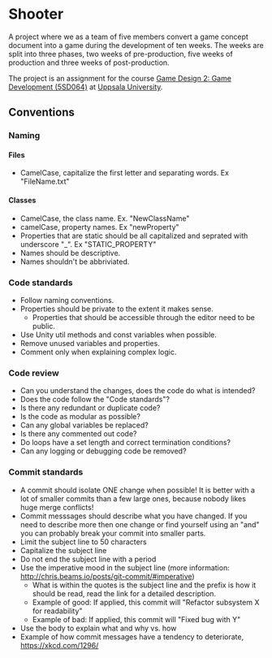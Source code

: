 # Shooter
A project where we as a team of five members convert a game concept document into a game during the development of ten weeks. The weeks are split into three phases, two weeks of pre-production, five weeks of production and three weeks of post-production.

The project is an assignment for the course [Game Design 2: Game Development (5SD064)](http://www.uu.se/en/admissions/master/selma/kursplan/?kpid=33553) at [Uppsala University](http://www.uu.se/en).

## Conventions

### Naming
#### Files
- CamelCase, capitalize the first letter and separating words. Ex "FileName.txt"

#### Classes
- CamelCase, the class name. Ex. "NewClassName"
- camelCase, property names. Ex "newProperty"
- Properties that are static should be all capitalized and seprated with underscore "_". Ex "STATIC_PROPERTY"
- Names should be descriptive.
- Names shouldn't be abbriviated.

### Code standards
- Follow naming conventions.
- Properties should be private to the extent it makes sense.
	- Properties that should be accessible through the editor need to be public.
- Use Unity util methods and const variables when possible.
- Remove unused variables and properties.
- Comment only when explaining complex logic.

### Code review
- Can you understand the changes, does the code do what is intended?
- Does the code follow the "Code standards"?
- Is there any redundant or duplicate code?
- Is the code as modular as possible?
- Can any global variables be replaced?
- Is there any commented out code?
- Do loops have a set length and correct termination conditions?
- Can any logging or debugging code be removed?

### Commit standards
- A commit should isolate ONE change when possible! It is better with a lot of smaller commits than a few large ones, because nobody likes huge merge conflicts!
- Commit messsages should describe what you have changed. If you need to describe more then one change or find yourself using an "and" you can probably break your commit into smaller parts.
- Limit the subject line to 50 characters
- Capitalize the subject line
- Do not end the subject line with a period
- Use the imperative mood in the subject line (more information: http://chris.beams.io/posts/git-commit/#imperative)
	- What is within the quotes is the subject line and the prefix is how it should be read, read the link for a detailed description.
	- Example of good: If applied, this commit will "Refactor subsystem X for readability"
	- Example of bad: If applied, this commit will "Fixed bug with Y"
- Use the body to explain what and why vs. how
- Example of how commit messages have a tendency to deteriorate, https://xkcd.com/1296/
